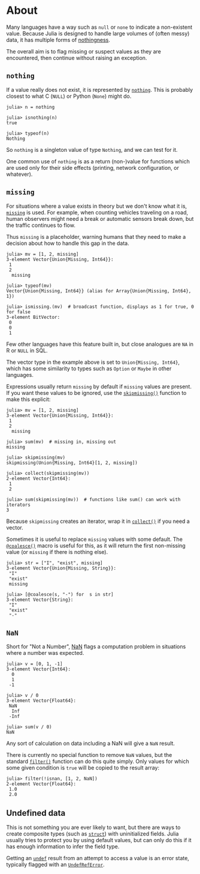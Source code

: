 # About

Many languages have a way such as `null` or `none` to indicate a non-existent value.
Because Julia is designed to handle large volumes of (often messy) data, it has multiple forms of [nothingness][nothingness].

The overall aim is to flag missing or suspect values as they are encountered, then continue without raising an exception.

## `nothing`

If a value really does not exist, it is represented by [`nothing`][nothing]. This is probably closest to what C (`NULL`) or Python (`None`) might do.

```julia-repl
julia> n = nothing

julia> isnothing(n)
true

julia> typeof(n)
Nothing
```

So `nothing` is a singleton value of type `Nothing`, and we can test for it.

One common use of `nothing` is as a return (non-)value for functions which are used only for their side effects (printing, network configuration, or whatever).

## `missing`

For situations where a value exists in theory but we don't know what it is, [`missing`][missing] is used. For example, when counting vehicles traveling on a road, human observers might need a break or automatic sensors break down, but the traffic continues to flow.

Thus `missing` is a placeholder, warning humans that they need to make a decision about how to handle this gap in the data.

```julia-repl
julia> mv = [1, 2, missing]
3-element Vector{Union{Missing, Int64}}:
 1
 2
  missing

julia> typeof(mv)
Vector{Union{Missing, Int64}} (alias for Array{Union{Missing, Int64}, 1})

julia> ismissing.(mv)  # broadcast function, displays as 1 for true, 0 for false
3-element BitVector:
 0
 0
 1
```

Few other languages have this feature built in, but close analogues are `NA` in R or `NULL` in SQL.

The vector type in the example above is set to `Union{Missing, Int64}`, which has some similarity to types such as `Option` or `Maybe` in other languages.

Expressions usually return `missing` by default if `missing` values are present.
If you want these values to be ignored, use the [`skipmissing()`][skipmissing] function to make this explicit:

```julia-repl
julia> mv = [1, 2, missing]
3-element Vector{Union{Missing, Int64}}:
 1
 2
  missing

julia> sum(mv)  # missing in, missing out
missing

julia> skipmissing(mv)
skipmissing(Union{Missing, Int64}[1, 2, missing])

julia> collect(skipmissing(mv))
2-element Vector{Int64}:
 1
 2

julia> sum(skipmissing(mv))  # functions like sum() can work with iterators
3
```

Because `skipmissing` creates an iterator, wrap it in [`collect()`][collect] if you need a vector.

Sometimes it is useful to replace `missing` values with some default.
The [`@coalesce()`][coalesce] macro is useful for this, as it will return the first non-missing value (or `missing` if there is nothing else).

```julia-repl
julia> str = ["I", "exist", missing]
3-element Vector{Union{Missing, String}}:
 "I"
 "exist"
 missing

julia> [@coalesce(s, "-") for  s in str]
3-element Vector{String}:
 "I"
 "exist"
 "-"
```

## `NaN`

Short for "Not a Number", [NaN][NaN] flags a computation problem in situations where a number was expected.

```julia-repl
julia> v = [0, 1, -1]
3-element Vector{Int64}:
  0
  1
 -1

julia> v / 0
3-element Vector{Float64}:
 NaN
  Inf
 -Inf
 
julia> sum(v / 0)
NaN
```

Any sort of calculation on data including a NaN will give a `NaN` result.

There is currently no special function to remove `NaN` values, but the standard [`filter()`][filter] function can do this quite simply.
Only values for which some given condition is `true` will be copied to the result array:

```julia-repl
julia> filter(!isnan, [1, 2, NaN])
2-element Vector{Float64}:
 1.0
 2.0
```

## Undefined data

This is not something you are ever likely to want, but there are ways to create composite types (such as [`struct`][struct]) with uninitialized fields.
Julia usually tries to protect you by using default values, but can only do this if it has enough information to infer the field type.

Getting an [`undef`][undef] result from an attempt to access a value is an error state, typically flagged with an [`UndefRefError`][UndefRefError].


[nothingness]: https://docs.julialang.org/en/v1/manual/faq/#Nothingness-and-missing-values
[nothing]: https://docs.julialang.org/en/v1/base/base/#Core.Nothing
[isnothing]: https://docs.julialang.org/en/v1/base/base/#Base.isnothing
[missing]: https://docs.julialang.org/en/v1/base/base/#Base.missing
[skipmissing]: https://docs.julialang.org/en/v1/base/base/#Base.skipmissing
[collect]: https://docs.julialang.org/en/v1/base/collections/#Base.collect-Tuple{Any}
[coalesce]: https://docs.julialang.org/en/v1/base/base/#Base.@coalesce
[NaN]: https://en.wikipedia.org/wiki/NaN
[filter]: https://docs.julialang.org/en/v1/base/collections/#Base.filter
[struct]: https://docs.julialang.org/en/v1/base/base/#struct
[undef]: https://docs.julialang.org/en/v1/base/arrays/#Core.undef
[UndefRefError]: https://docs.julialang.org/en/v1/base/base/#Core.UndefRefError
